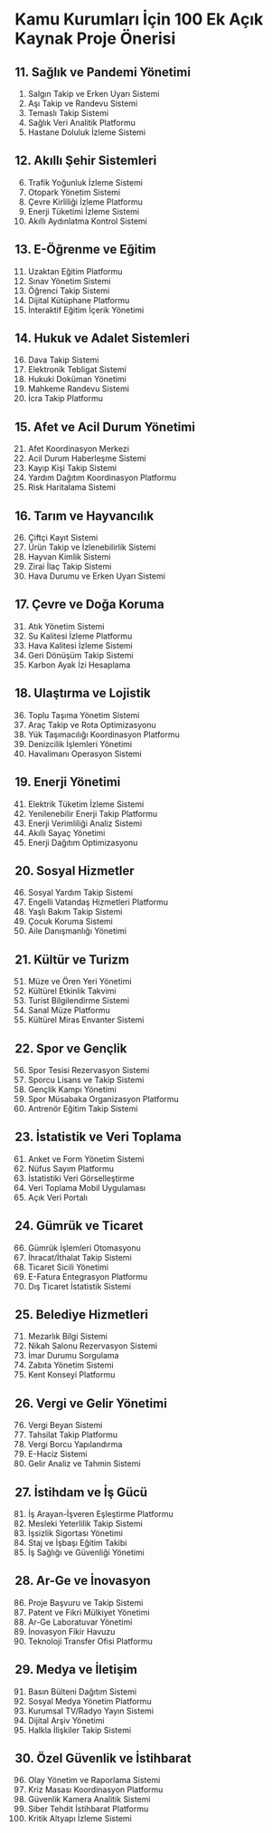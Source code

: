 # Kamu Kurumları İçin 100 Ek Açık Kaynak Proje Önerisi

## 11. Sağlık ve Pandemi Yönetimi
1. Salgın Takip ve Erken Uyarı Sistemi
2. Aşı Takip ve Randevu Sistemi
3. Temaslı Takip Sistemi
4. Sağlık Veri Analitik Platformu
5. Hastane Doluluk İzleme Sistemi

## 12. Akıllı Şehir Sistemleri
6. Trafik Yoğunluk İzleme Sistemi
7. Otopark Yönetim Sistemi
8. Çevre Kirliliği İzleme Platformu
9. Enerji Tüketimi İzleme Sistemi
10. Akıllı Aydınlatma Kontrol Sistemi

## 13. E-Öğrenme ve Eğitim
11. Uzaktan Eğitim Platformu
12. Sınav Yönetim Sistemi
13. Öğrenci Takip Sistemi
14. Dijital Kütüphane Platformu
15. İnteraktif Eğitim İçerik Yönetimi

## 14. Hukuk ve Adalet Sistemleri
16. Dava Takip Sistemi
17. Elektronik Tebligat Sistemi
18. Hukuki Doküman Yönetimi
19. Mahkeme Randevu Sistemi
20. İcra Takip Platformu

## 15. Afet ve Acil Durum Yönetimi
21. Afet Koordinasyon Merkezi
22. Acil Durum Haberleşme Sistemi
23. Kayıp Kişi Takip Sistemi
24. Yardım Dağıtım Koordinasyon Platformu
25. Risk Haritalama Sistemi

## 16. Tarım ve Hayvancılık
26. Çiftçi Kayıt Sistemi
27. Ürün Takip ve İzlenebilirlik Sistemi
28. Hayvan Kimlik Sistemi
29. Zirai İlaç Takip Sistemi
30. Hava Durumu ve Erken Uyarı Sistemi

## 17. Çevre ve Doğa Koruma
31. Atık Yönetim Sistemi
32. Su Kalitesi İzleme Platformu
33. Hava Kalitesi İzleme Sistemi
34. Geri Dönüşüm Takip Sistemi
35. Karbon Ayak İzi Hesaplama

## 18. Ulaştırma ve Lojistik
36. Toplu Taşıma Yönetim Sistemi
37. Araç Takip ve Rota Optimizasyonu
38. Yük Taşımacılığı Koordinasyon Platformu
39. Denizcilik İşlemleri Yönetimi
40. Havalimanı Operasyon Sistemi

## 19. Enerji Yönetimi
41. Elektrik Tüketim İzleme Sistemi
42. Yenilenebilir Enerji Takip Platformu
43. Enerji Verimliliği Analiz Sistemi
44. Akıllı Sayaç Yönetimi
45. Enerji Dağıtım Optimizasyonu

## 20. Sosyal Hizmetler
46. Sosyal Yardım Takip Sistemi
47. Engelli Vatandaş Hizmetleri Platformu
48. Yaşlı Bakım Takip Sistemi
49. Çocuk Koruma Sistemi
50. Aile Danışmanlığı Yönetimi

## 21. Kültür ve Turizm
51. Müze ve Ören Yeri Yönetimi
52. Kültürel Etkinlik Takvimi
53. Turist Bilgilendirme Sistemi
54. Sanal Müze Platformu
55. Kültürel Miras Envanter Sistemi

## 22. Spor ve Gençlik
56. Spor Tesisi Rezervasyon Sistemi
57. Sporcu Lisans ve Takip Sistemi
58. Gençlik Kampı Yönetimi
59. Spor Müsabaka Organizasyon Platformu
60. Antrenör Eğitim Takip Sistemi

## 23. İstatistik ve Veri Toplama
61. Anket ve Form Yönetim Sistemi
62. Nüfus Sayım Platformu
63. İstatistiki Veri Görselleştirme
64. Veri Toplama Mobil Uygulaması
65. Açık Veri Portalı

## 24. Gümrük ve Ticaret
66. Gümrük İşlemleri Otomasyonu
67. İhracat/İthalat Takip Sistemi
68. Ticaret Sicili Yönetimi
69. E-Fatura Entegrasyon Platformu
70. Dış Ticaret İstatistik Sistemi

## 25. Belediye Hizmetleri
71. Mezarlık Bilgi Sistemi
72. Nikah Salonu Rezervasyon Sistemi
73. İmar Durumu Sorgulama
74. Zabıta Yönetim Sistemi
75. Kent Konseyi Platformu

## 26. Vergi ve Gelir Yönetimi
76. Vergi Beyan Sistemi
77. Tahsilat Takip Platformu
78. Vergi Borcu Yapılandırma
79. E-Haciz Sistemi
80. Gelir Analiz ve Tahmin Sistemi

## 27. İstihdam ve İş Gücü
81. İş Arayan-İşveren Eşleştirme Platformu
82. Mesleki Yeterlilik Takip Sistemi
83. İşsizlik Sigortası Yönetimi
84. Staj ve İşbaşı Eğitim Takibi
85. İş Sağlığı ve Güvenliği Yönetimi

## 28. Ar-Ge ve İnovasyon
86. Proje Başvuru ve Takip Sistemi
87. Patent ve Fikri Mülkiyet Yönetimi
88. Ar-Ge Laboratuvar Yönetimi
89. İnovasyon Fikir Havuzu
90. Teknoloji Transfer Ofisi Platformu

## 29. Medya ve İletişim
91. Basın Bülteni Dağıtım Sistemi
92. Sosyal Medya Yönetim Platformu
93. Kurumsal TV/Radyo Yayın Sistemi
94. Dijital Arşiv Yönetimi
95. Halkla İlişkiler Takip Sistemi

## 30. Özel Güvenlik ve İstihbarat
96. Olay Yönetim ve Raporlama Sistemi
97. Kriz Masası Koordinasyon Platformu
98. Güvenlik Kamera Analitik Sistemi
99. Siber Tehdit İstihbarat Platformu
100. Kritik Altyapı İzleme Sistemi